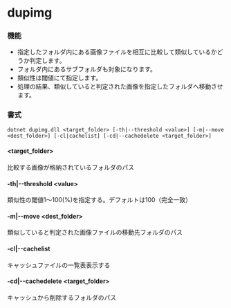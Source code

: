 # dupimg

### 機能
* 指定したフォルダ内にある画像ファイルを相互に比較して類似しているかどうか判定します。
* フォルダ内にあるサブフォルダも対象になります。
* 類似性は閾値にて指定します。
* 処理の結果、類似していると判定された画像を指定したフォルダへ移動させます。

### 書式
~~~
dotnet dupimg.dll <target_folder> [-th|--threshold <value>] [-m|--move <dest_folder>] [-cl|cachelist] [-cd|--cachedelete <target_folder>]
~~~
#### \<target_folder\>  
比較する画像が格納されているフォルダのパス
#### -th|--threshold \<value\>  
類似性の閾値1～100(%)を指定する。デフォルトは100（完全一致）
#### -m|--move \<dest_folder\>  
類似していると判定された画像ファイルの移動先フォルダのパス
#### -cl|--cachelist
キャッシュファイルの一覧表表示する
#### -cd|--cachedelete \<target_folder\>  
キャッシュから削除するフォルダのパス

